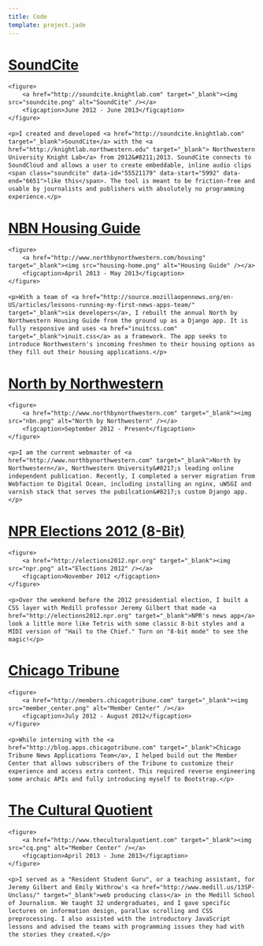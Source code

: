 ```yaml
---
title: Code
template: project.jade
---
```


<link href='//cdn.knightlab.com/libs/soundcite/latest/css/player.css' rel='stylesheet' type='text/css'><script type='text/javascript' src='//connect.soundcloud.com/sdk.js'></script><script type='text/javascript' src='//cdn.knightlab.com/libs/soundcite/latest/js/soundcite.min.js'></script>

<div class="project">
    <h1><a href="http://soundcite.knightlab.com" target="_blank">SoundCite</a></h1>

    <figure>
        <a href="http://soundcite.knightlab.com" target="_blank"><img src="soundcite.png" alt="SoundCite" /></a>
        <figcaption>June 2012 - June 2013</figcaption>
    </figure>

    <p>I created and developed <a href="http://soundcite.knightlab.com" target="_blank">SoundCite</a> with the <a href="http://knightlab.northwestern.edu" target="_blank"> Northwestern University Knight Lab</a> from 2012&#8211;2013. SoundCite connects to SoundCloud and allows a user to create embeddable, inline audio clips <span class="soundcite" data-id="55521179" data-start="5992" data-end="6651">like this</span>. The tool is meant to be friction-free and usable by journalists and publishers with absolutely no programming experience.</p>
</div>

<div class="project">
    <h1><a href="http://www.northbynorthwestern.com/housing" target="_blank">NBN Housing Guide</a></h1>

    <figure>
        <a href="http://www.northbynorthwestern.com/housing" target="_blank"><img src="housing-home.png" alt="Housing Guide" /></a>
        <figcaption>April 2013 - May 2013</figcaption>
    </figure>

    <p>With a team of <a href="http://source.mozillaopennews.org/en-US/articles/lessons-running-my-first-news-apps-team/" target="_blank">six developers</a>, I rebuilt the annual North by Northwestern Housing Guide from the ground up as a Django app. It is fully responsive and uses <a href="inuitcss.com" target="_blank">inuit.css</a> as a framework. The app seeks to introduce Northwestern's incoming freshmen to their housing options as they fill out their housing applications.</p>
</div>

<div class="project">
    <h1><a href="http://www.northbynorthwestern.com" target="_blank">North by Northwestern</a></h1>

    <figure>
        <a href="http://www.northbynorthwestern.com" target="_blank"><img src="nbn.png" alt="North by Northwestern" /></a>
        <figcaption>September 2012 - Present</figcaption>
    </figure>

    <p>I am the current webmaster of <a href="http://www.northbynorthwestern.com" target="_blank">North by Northwestern</a>, Northwestern University&#8217;s leading online independent publication. Recently, I completed a server migration from Webfaction to Digital Ocean, including installing an nginx, uWSGI and varnish stack that serves the pubilcation&#8217;s custom Django app.</p>
</div>

<div class="project">
     <h1><a href="http://elections2012.npr.org" target="_blank">NPR Elections 2012 (8-Bit)</a></h1>

    <figure>
        <a href="http://elections2012.npr.org" target="_blank"><img src="npr.png" alt="Elections 2012" /></a>
        <figcaption>November 2012 </figcaption>
    </figure>

    <p>Over the weekend before the 2012 presidential election, I built a CSS layer with Medill professor Jeremy Gilbert that made <a href="http://elections2012.npr.org" target="_blank">NPR's news app</a> look a little more like Tetris with some classic 8-bit styles and a MIDI version of "Hail to the Chief." Turn on "8-bit mode" to see the magic!</p>
</div>

<div class="project">
    <h1><a href="http://members.chicagotribune.com" target="_blank">Chicago Tribune</a></h1>

    <figure>
        <a href="http://members.chicagotribune.com" target="_blank"><img src="member_center.png" alt="Member Center" /></a>
        <figcaption>July 2012 - August 2012</figcaption>
    </figure>

    <p>While interning with the <a href="http://blog.apps.chicagotribune.com" target="_blank">Chicago Tribune News Applications Team</a>, I helped build out the Member Center that allows subscribers of the Tribune to customize their experience and access extra content. This required reverse engineering some archaic APIs and fully introducing myself to Bootstrap.</p>
</div>

<div class="project">
    <h1><a href="http://www.theculturalquotient.com" target="_blank">The Cultural Quotient</a></h1>

    <figure>
        <a href="http://www.theculturalquotient.com" target="_blank"><img src="cq.png" alt="Member Center" /></a>
        <figcaption>April 2013 - June 2013</figcaption>
    </figure>

    <p>I served as a "Resident Student Guru", or a teaching assistant, for Jeremy Gilbert and Emily Withrow's <a href="http://www.medill.us/13SP-Unclass/" target="_blank">web producing class</a> in the Medill School of Journalism. We taught 32 undergraduates, and I gave specific lectures on information design, parallax scrolling and CSS preprocessing. I also assisted with the introductory JavaScript lessons and advised the teams with programming issues they had with the stories they created.</p>
</div>